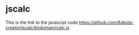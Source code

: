 # jscalc
This is the link to the javascipt code https://github.com/Adeola-creator/jscalc/blob/main/calc.js
